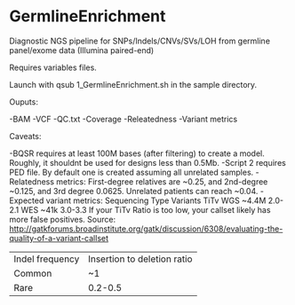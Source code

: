 # GermlineEnrichment

Diagnostic NGS pipeline for SNPs/Indels/CNVs/SVs/LOH from germline panel/exome data (Illumina paired-end)

Requires variables files.

Launch with qsub 1_GermlineEnrichment.sh in the sample directory.

Ouputs:

-BAM
-VCF
-QC.txt
-Coverage
-Releatedness
-Variant metrics

Caveats:

-BQSR requires at least 100M bases (after filtering) to create a model. Roughly, it shouldnt be used for designs less than 0.5Mb.
-Script 2 requires PED file. By default one is created assuming all unrelated samples.
-Relatedness metrics:  First-degree relatives are ~0.25, and 2nd-degree ~0.125, and 3rd degree 0.0625. Unrelated patients can reach ~0.04.
-Expected variant metrics:
Sequencing Type   Variants    TiTv
WGS               ~4.4M       2.0-2.1
WES               ~41k        3.0-3.3
If your TiTv Ratio is too low, your callset likely has more false positives.
Source: http://gatkforums.broadinstitute.org/gatk/discussion/6308/evaluating-the-quality-of-a-variant-callset


<table>
    <tr>
        <td>Indel frequency</td>
        <td>Insertion to deletion ratio</td>
    </tr>
    <tr>
        <td>Common</td>
        <td>~1</td>
    </tr>
    <tr>
        <td>Rare</td>
        <td>0.2-0.5</td>
    </tr>
</table>